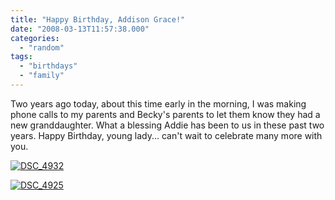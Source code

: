 ```yaml
---
title: "Happy Birthday, Addison Grace!"
date: "2008-03-13T11:57:38.000"
categories: 
  - "random"
tags: 
  - "birthdays"
  - "family"
---
```


Two years ago today, about this time early in the morning, I was making phone calls to my parents and Becky's parents to let them know they had a new granddaughter. What a blessing Addie has been to us in these past two years. Happy Birthday, young lady... can't wait to celebrate many more with you.

[![DSC_4932](http://farm3.static.flickr.com/2108/2331099388_65265f36bf.jpg)](http://www.flickr.com/photos/chrishubbs/2331099388/ "DSC_4932 by chrishubbs, on Flickr")

[![DSC_4925](http://farm3.static.flickr.com/2360/2331099290_bd35a929ef.jpg)](http://www.flickr.com/photos/chrishubbs/2331099290/ "DSC_4925 by chrishubbs, on Flickr")
